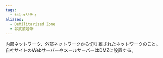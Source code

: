 ```yaml
---
tags:
  - セキュリティ
aliases:
  - DeMilitarized Zone
  - 非武装地帯
---
```

内部ネットワーク、外部ネットワークから切り離されたネットワークのこと。
自社サイトのWebサーバーやメールサーバーはDMZに設置する。